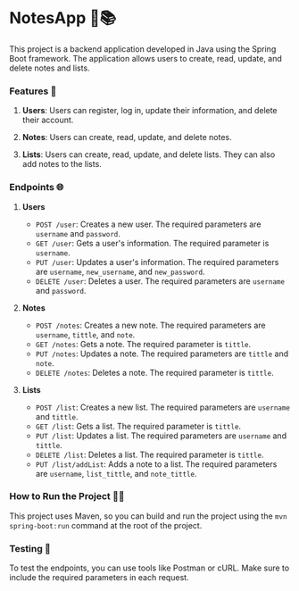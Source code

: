 # NotesApp 📝📚

This project is a backend application developed in Java using the Spring Boot framework. The application allows users to create, read, update, and delete notes and lists.

### Features 🚀

1. **Users**: Users can register, log in, update their information, and delete their account.

2. **Notes**: Users can create, read, update, and delete notes.

3. **Lists**: Users can create, read, update, and delete lists. They can also add notes to the lists.

### Endpoints 🌐

1. **Users**
    - `POST /user`: Creates a new user. The required parameters are `username` and `password`.
    - `GET /user`: Gets a user's information. The required parameter is `username`.
    - `PUT /user`: Updates a user's information. The required parameters are `username`, `new_username`, and `new_password`.
    - `DELETE /user`: Deletes a user. The required parameters are `username` and `password`.

2. **Notes**
    - `POST /notes`: Creates a new note. The required parameters are `username`, `tittle`, and `note`.
    - `GET /notes`: Gets a note. The required parameter is `tittle`.
    - `PUT /notes`: Updates a note. The required parameters are `tittle` and `note`.
    - `DELETE /notes`: Deletes a note. The required parameter is `tittle`.

3. **Lists**
    - `POST /list`: Creates a new list. The required parameters are `username` and `tittle`.
    - `GET /list`: Gets a list. The required parameter is `tittle`.
    - `PUT /list`: Updates a list. The required parameters are `username` and `tittle`.
    - `DELETE /list`: Deletes a list. The required parameter is `tittle`.
    - `PUT /list/addList`: Adds a note to a list. The required parameters are `username`, `list_tittle`, and `note_tittle`.

### How to Run the Project 🏃‍♂️

This project uses Maven, so you can build and run the project using the `mvn spring-boot:run` command at the root of the project.

### Testing 🧪

To test the endpoints, you can use tools like Postman or cURL. Make sure to include the required parameters in each request.

